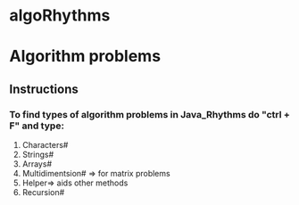 # algoRhythms
# Algorithm problems

## Instructions

### To find types of algorithm problems in Java_Rhythms do "ctrl + F" and type:
1. Characters#
2. Strings#
3. Arrays#
4. Multidimentsion# => for matrix problems
5. Helper=> aids other methods 
6. Recursion#

